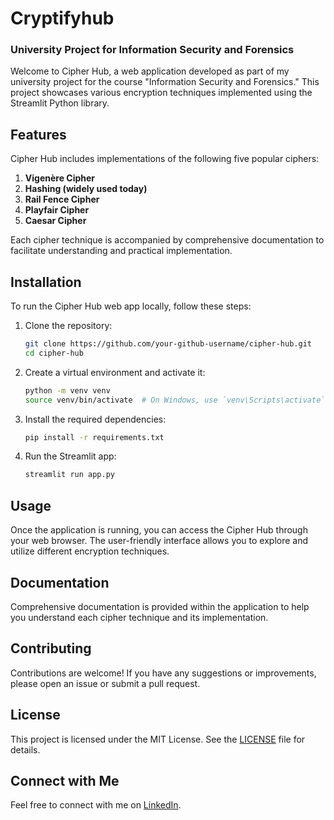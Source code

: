 # Cryptifyhub

### University Project for Information Security and Forensics

Welcome to Cipher Hub, a web application developed as part of my university project for the course "Information Security and Forensics." This project showcases various encryption techniques implemented using the Streamlit Python library.

## Features

Cipher Hub includes implementations of the following five popular ciphers:

1. **Vigenère Cipher**
2. **Hashing (widely used today)**
3. **Rail Fence Cipher**
4. **Playfair Cipher**
5. **Caesar Cipher**

Each cipher technique is accompanied by comprehensive documentation to facilitate understanding and practical implementation.

## Installation

To run the Cipher Hub web app locally, follow these steps:

1. Clone the repository:
    ```bash
    git clone https://github.com/your-github-username/cipher-hub.git
    cd cipher-hub
    ```

2. Create a virtual environment and activate it:
    ```bash
    python -m venv venv
    source venv/bin/activate  # On Windows, use `venv\Scripts\activate`
    ```

3. Install the required dependencies:
    ```bash
    pip install -r requirements.txt
    ```

4. Run the Streamlit app:
    ```bash
    streamlit run app.py
    ```

## Usage

Once the application is running, you can access the Cipher Hub through your web browser. The user-friendly interface allows you to explore and utilize different encryption techniques.

## Documentation

Comprehensive documentation is provided within the application to help you understand each cipher technique and its implementation. 

## Contributing

Contributions are welcome! If you have any suggestions or improvements, please open an issue or submit a pull request.

## License

This project is licensed under the MIT License. See the [LICENSE](LICENSE) file for details.

## Connect with Me

Feel free to connect with me on [LinkedIn](https://www.linkedin.com/in/hamas-ali-raja-2a5822277).

